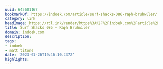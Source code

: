 ```yaml
---
uuid: 645601167
bookmarkOf: https://indoek.com/article/surf-shacks-086-raph-bruhwiler/
category: link
headImage: https://rdl.ink/render/https%3A%2F%2Findoek.com%2Farticle%2Fsurf-shacks-086-raph-bruhwiler%2F
title: Surf Shacks 086 – Raph Bruhwiler
domain: indoek.com
description: 
tags:
- indoek
- matt titone
date: '2023-01-26T19:46:10.337Z'
highlights: 
---
```



